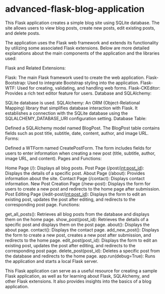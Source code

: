 # advanced-flask-blog-application

This Flask application creates a simple blog site using SQLite database. The site allows users to view blog posts, create new posts, edit existing posts, and delete posts.

The application uses the Flask web framework and extends its functionality by utilizing some associated Flask extensions. Below are more detailed explanations about the main components of the application and the libraries used:

Flask and Related Extensions:

  Flask: The main Flask framework used to create the web application.
  Flask-Bootstrap: Used to integrate Bootstrap styling into the application.
  Flask-WTF: Used for creating, validating, and handling web forms.
  Flask-CKEditor: Provides a rich text editor feature for users.
Database and SQLAlchemy:

  SQLite database is used.
  SQLAlchemy: An ORM (Object-Relational Mapping) library that simplifies database interaction with Flask. It establishes a connection with the SQLite database  using the SQLALCHEMY_DATABASE_URI configuration setting.
  Database Table:

  Defined a SQLAlchemy model named BlogPost.
  The BlogPost table contains fields such as post title, subtitle, date, content, author, and image URL.
Forms:

  Defined a WTForm named CreatePostForm.
  The form includes fields for users to enter information when creating a new post (title, subtitle, author, image URL, and content).
Pages and Functions:

  Home Page (/): Displays all blog posts.
  Post Page (/post/<int:post_id>): Displays the details of a specific post.
  About Page (/about): Provides information about the site.
  Contact Page (/contact): Displays contact information.
  New Post Creation Page (/new-post): Displays the form for users to create a new post and redirects to the home page after submission.
  Post Editing Page (/edit-post/<int:post_id>): Displays the form to edit an existing post, updates the post after editing, and redirects to the corresponding  post page.
Functions:

  get_all_posts(): Retrieves all blog posts from the database and displays them on the home page.
  show_post(post_id): Retrieves the details of a specific post and displays them on the post page.
  about(): Displays the about page.
  contact(): Displays the contact page.
  add_new_post(): Displays the form to create a new post, creates a new post after submission, and redirects to the home page.
  edit_post(post_id): Displays the form to edit an existing post, updates the post after editing, and redirects to the corresponding post page.
  delete_post(post_id): Deletes a specific post from the database and redirects to the home page.
  app.run(debug=True): Runs the application and starts a local Flask server.

This Flask application can serve as a useful resource for creating a sample Flask application, as well as for learning about Flask, SQLAlchemy, and other Flask extensions. It also provides insights into the basics of a blog application.
